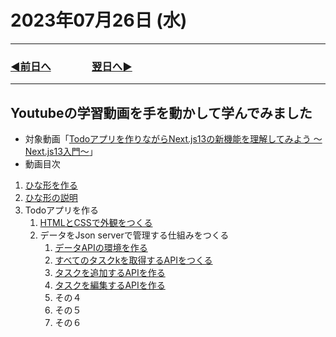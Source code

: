 # 2023年07月26日 (水)

---

### [◀️前日へ](https://github.com/yuasys/chatty-journal/blob/main/2023/07/2023-07-25.md)&emsp;&emsp;&emsp;&emsp;[翌日へ▶️](https://github.com/yuasys/chatty-journal/blob/main/2023/07/2023-07-27.md)

---

## Youtubeの学習動画を手を動かして学んでみました

- 対象動画「[Todoアプリを作りながらNext.js13の新機能を理解してみよう ～Next.js13入門～](https://youtu.be/VcMW2C9VNtI?t=0)」
- 動画目次

1. [ひな形を作る](https://youtu.be/VcMW2C9VNtI?t=77)
2. [ひな形の説明](https://youtu.be/VcMW2C9VNtI?t=139)
3. Todoアプリを作る
    1. [HTMLとCSSで外観をつくる](https://youtu.be/VcMW2C9VNtI?t=256)
    2. データをJson serverで管理する仕組みをつくる
        1. [データAPIの環境を作る](https://youtu.be/VcMW2C9VNtI?t=843)
        2. [すべてのタスクkを取得するAPIをつくる](https://youtu.be/VcMW2C9VNtI?t=1094)
        3. [タスクを追加するAPIを作る](https://youtu.be/VcMW2C9VNtI?t=1766)
        4. [タスクを編集するAPIを作る](https://youtu.be/VcMW2C9VNtI?t=2137)
        5. その４
        6. その５
        7. その６
